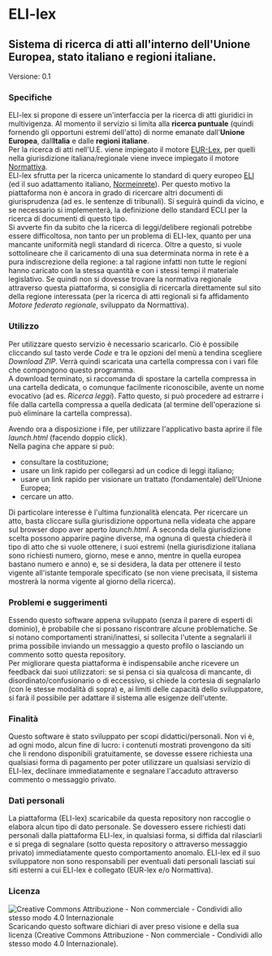 # ELI-lex
## Sistema di ricerca di atti all'interno dell'Unione Europea, stato italiano e regioni italiane.
Versione: 0.1

### Specifiche
ELI-lex si propone di essere un'interfaccia per la ricerca di atti giuridici in multivigenza. Al momento il servizio si limita alla **ricerca puntuale** (quindi fornendo gli opportuni estremi dell'atto) di norme emanate dall'**Unione Europea**, dall**Italia** e dalle **regioni italiane**.  
Per la ricerca di atti nell'U.E. viene impiegato il motore [EUR-Lex](https://eur-lex.europa.eu/homepage.html), per quelli nella giurisdizione italiana/regionale viene invece impiegato il motore [Normattiva](https://www.normattiva.it/).  
ELI-lex sfrutta per la ricerca unicamente lo standard di query europeo [ELI](https://eur-lex.europa.eu/eli-register/about.html) (ed il suo adattamento italiano, [Normeinrete](https://www.agid.gov.it/sites/default/files/repository_files/linee_guida/linee_guida_marcatura_documenti_normativi_0.pdf)). Per questo motivo la piattaforma non è ancora in grado di ricercare altri documenti di giurisprudenza (ad es. le sentenze di tribunali). Si seguirà quindi da vicino, e se necessario si implementerà, la definizione dello standard ECLI per la ricerca di documenti di questo tipo.  
Si avverte fin da subito che la ricerca di leggi/delibere regionali potrebbe essere difficoltosa, non tanto per un problema di ELI-lex, quanto per una mancante uniformità negli standard di ricerca. Oltre a questo, si vuole sottolineare che il caricamento di una sua determinata norma in rete è a pura indiscrezione della regione: a tal ragione infatti non tutte le regioni hanno caricato con la stessa quantità e con i stessi tempi il materiale legislativo. Se quindi non si dovesse trovare la normativa regionale attraverso questa piattaforma, si consiglia di ricercarla direttamente sul sito della regione interessata (per la ricerca di atti regionali si fa affidamento *Motore federato regionale*, sviluppato da Normattiva).

### Utilizzo
Per utilizzare questo servizio è necessario scaricarlo. Ciò è possibile cliccando sul tasto verde *Code* e tra le opzioni del menù a tendina scegliere *Download ZIP*. 
Verrà quindi scaricata una cartella compressa con i vari file che compongono questo programma.  
A download terminato, si raccomanda di spostare la cartella compressa in una cartella dedicata, o comunque facilmente riconoscibile, avente un nome evocativo (ad es. *Ricerca leggi*). Fatto questo, si può procedere ad estrarre i file dalla cartella compressa a quella dedicata (al termine dell'operazione si può eliminare la cartella compressa).  
  
Avendo ora a disposizione i file, per utilizzare l'applicativo basta aprire il file *launch.html* (facendo doppio click).  
Nella pagina che appare si può:  
- consultare la costituzione; 
- usare un link rapido per collegarsi ad un codice di leggi italiano; 
- usare un link rapido per visionare un trattato (fondamentale) dell'Unione Europea; 
- cercare un atto.
<!-- Fine della lista -->
Di particolare interesse è l'ultima funzionalità elencata. Per ricercare un atto, basta cliccare sulla giurisdizione opportuna nella videata che appare sul browser dopo aver aperto *launch.html*. A seconda della giurisdizione scelta possono apparire pagine diverse, ma ognuna di questa chiederà il tipo di atto che si vuole ottenere, i suoi estremi (nella giurisdizione italiana sono richiesti numero, giorno, mese e anno, mentre in quella europea bastano numero e anno) e, se si desidera, la data per ottenere il testo vigente all'istante temporale specificato (se non viene precisata, il sistema mostrerà la norma vigente al giorno della ricerca).

### Problemi e suggerimenti
Essendo questo software appena sviluppato (senza il parere di esperti di dominio), è probabile che si possano riscontrare alcune problematiche. Se si notano comportamenti strani/inattesi, si sollecita l'utente a segnalarli il prima possibile inviando un messaggio a questo profilo o lasciando un commento sotto questa repository.  
Per migliorare questa piattaforma è indispensabile anche ricevere un feedback dai suoi utilizzatori: se si pensa ci sia qualcosa di mancante, di disordinato/confusionario o di eccessivo, si chiede la cortesia di segnalarlo (con le stesse modalità di sopra) e, ai limiti delle capacità dello sviluppatore, si farà il possibile per adattare il sistema alle esigenze dell'utente.

### Finalità
Questo software è stato sviluppato per scopi didattici/personali. Non vi è, ad ogni modo, alcun fine di lucro: i contenuti mostrati provengono da siti che li rendono disponibili gratuitamente, se dovesse essere richiesta una qualsiasi forma di pagamento per poter utilizzare un qualsiasi servizio di ELI-lex, declinare immediatamente e segnalare l'accaduto attraverso commento o messaggio privato.

### Dati personali
La piattaforma (ELI-lex) scaricabile da questa repository non raccoglie o elabora alcun tipo di dato personale. Se dovessero essere richiesti dati personali dalla piattaforma ELI-lex, in qualsiasi forma, si diffida dal rilasciarli e si prega di segnalare (sotto questa repository o attraverso messaggio privato) immediatamente questo comportamento anomalo.
ELI-lex ed il suo sviluppatore non sono responsabili per eventuali dati personali lasciati sui siti esterni a cui ELI-lex è collegato (EUR-lex e/o Normattiva).

### Licenza
![Creative Commons Attribuzione - Non commerciale - Condividi allo stesso modo 4.0 Internazionale](https://i.creativecommons.org/l/by-nc-sa/4.0/80x15.png)  
Scaricando questo software dichiari di aver preso visione e della sua licenza (Creative Commons Attribuzione - Non commerciale - Condividi allo stesso modo 4.0 Internazionale).